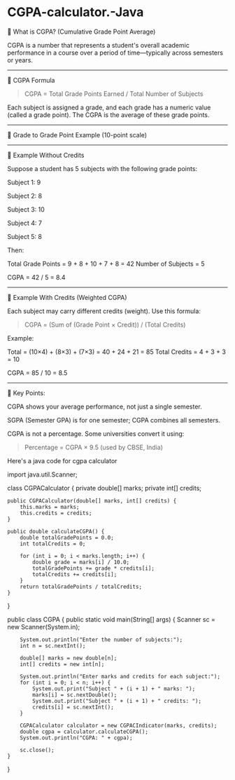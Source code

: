 # CGPA-calculator.-Java
📘 What is CGPA? (Cumulative Grade Point Average)

CGPA is a number that represents a student's overall academic performance in a course over a period of time—typically across semesters or years.


---

🧮 CGPA Formula

> CGPA = Total Grade Points Earned / Total Number of Subjects



Each subject is assigned a grade, and each grade has a numeric value (called a grade point). The CGPA is the average of these grade points.


---

🎯 Grade to Grade Point Example (10-point scale)


---

📌 Example Without Credits

Suppose a student has 5 subjects with the following grade points:

Subject 1: 9

Subject 2: 8

Subject 3: 10

Subject 4: 7

Subject 5: 8


Then:

Total Grade Points = 9 + 8 + 10 + 7 + 8 = 42
Number of Subjects = 5

CGPA = 42 / 5 = 8.4


---

📌 Example With Credits (Weighted CGPA)

Each subject may carry different credits (weight). Use this formula:

> CGPA = (Sum of (Grade Point × Credit)) / (Total Credits)



Example:

Total = (10×4) + (8×3) + (7×3) = 40 + 24 + 21 = 85
Total Credits = 4 + 3 + 3 = 10

CGPA = 85 / 10 = 8.5


---

🧠 Key Points:

CGPA shows your average performance, not just a single semester.

SGPA (Semester GPA) is for one semester; CGPA combines all semesters.

CGPA is not a percentage. Some universities convert it using:

> Percentage = CGPA × 9.5 (used by CBSE, India)

Here's a java code for cgpa calculator 

import java.util.Scanner;

class CGPACalculator {
    private double[] marks;
    private int[] credits;

    public CGPACalculator(double[] marks, int[] credits) {
        this.marks = marks;
        this.credits = credits;
    }

    public double calculateCGPA() {
        double totalGradePoints = 0.0;
        int totalCredits = 0;
        
        for (int i = 0; i < marks.length; i++) {
            double grade = marks[i] / 10.0;
            totalGradePoints += grade * credits[i];
            totalCredits += credits[i];
        }
        return totalGradePoints / totalCredits;
    }
}

public class CGPA {
    public static void main(String[] args) {
        Scanner sc = new Scanner(System.in);

        System.out.println("Enter the number of subjects:");
        int n = sc.nextInt();

        double[] marks = new double[n];
        int[] credits = new int[n];
        
        System.out.println("Enter marks and credits for each subject:");
        for (int i = 0; i < n; i++) {
            System.out.print("Subject " + (i + 1) + " marks: ");
            marks[i] = sc.nextDouble();
            System.out.print("Subject " + (i + 1) + " credits: ");
            credits[i] = sc.nextInt();
        }

        CGPACalculator calculator = new CGPACIndicator(marks, credits);
        double cgpa = calculator.calculateCGPA();
        System.out.println("CGPA: " + cgpa);

        sc.close();
    }
}
